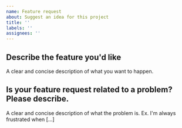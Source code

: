 ```yaml
---
name: Feature request
about: Suggest an idea for this project
title: ''
labels: ''
assignees: ''
---
```


## Describe the feature you'd like
A clear and concise description of what you want to happen.

## Is your feature request related to a problem? Please describe.
A clear and concise description of what the problem is. Ex. I'm always frustrated when [...]
